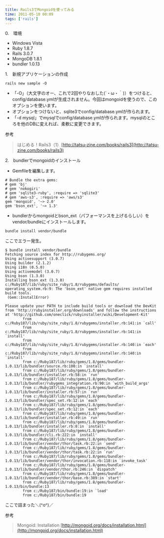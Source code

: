 ```yaml
---
title: Rails3でMongoidを使ってみる
time: 2011-05-10 00:09
tags: ['rails']
---
```


0.　環境

- Windows Vista
- Ruby 1.8.7
- Rails 3.0.7
- MongoDB 1.8.1
- bundler 1.0.13

1.　新規アプリケーションの作成

```
rails new sample -O
```

- 「-O」（大文字のオー、これで2回やりなおした(´・ω・｀)）をつけると、config/database.ymlが生成されません。今回はmongoidを使うので、このオプションを使います。
- オプションをつけないと、sqlite3でconfig/database.ymlが作られます。
- 「-d mysql」でmysqlでconfig/database.ymlが作られます。mysqlのところを他のDBに変えれば、柔軟に変更できます。

参考

> はじめる！Rails3（1）[http://tatsu-zine.com/books/rails3](http://tatsu-zine.com/books/rails3)

2.　bundlerでmongoidのインストール

- Gemfileを編集します。

```
# Bundle the extra gems:
# gem 'bj'
# gem 'nokogiri'
# gem 'sqlite3-ruby', :require => 'sqlite3'
# gem 'aws-s3', :require => 'aws/s3'
gem 'mongoid', '~> 2.0'
gem 'bson_ext', '~> 1.3'
```

- bundlerからmongoidとbson\_ext（パフォーマンスを上げるらしい）をvendor/bundleにインストールします。

```
bundle install vendor/bundle
```

ここでエラー発生。

```
$ bundle install vendor/bundle 
Fetching source index for http://rubygems.org/
Using activesupport (3.0.7)
Using builder (2.1.2)
Using i18n (0.5.0)
Using activemodel (3.0.7)
Using bson (1.3.0)
Installing bson_ext (1.3.0) c:/Ruby187/lib/ruby/site_ruby/1.8/rubygems/defaults/
operating_system.rb:9: The 'bson_ext' native gem requires installed build tools.
 (Gem::InstallError)

Please update your PATH to include build tools or download the DevKit
from 'http://rubyinstaller.org/downloads' and follow the instructions
at 'http://github.com/oneclick/rubyinstaller/wiki/Development-Kit'
        from c:/Ruby187/lib/ruby/site_ruby/1.8/rubygems/installer.rb:141:in `call'
        from c:/Ruby187/lib/ruby/site_ruby/1.8/rubygems/installer.rb:141:in `install'
        from c:/Ruby187/lib/ruby/site_ruby/1.8/rubygems/installer.rb:140:in `each'
        from c:/Ruby187/lib/ruby/site_ruby/1.8/rubygems/installer.rb:140:in `install'
        from c:/Ruby187/lib/ruby/gems/1.8/gems/bundler-1.0.13/lib/bundler/source.rb:100:in `install'
        from c:/Ruby187/lib/ruby/gems/1.8/gems/bundler-1.0.13/lib/bundler/installer.rb:58:in `run'
        from c:/Ruby187/lib/ruby/gems/1.8/gems/bundler-1.0.13/lib/bundler/rubygems_integration.rb:90:in `with_build_args'
        from c:/Ruby187/lib/ruby/gems/1.8/gems/bundler-1.0.13/lib/bundler/installer.rb:57:in `run'
        from c:/Ruby187/lib/ruby/gems/1.8/gems/bundler-1.0.13/lib/bundler/spec_set.rb:12:in `each'
        from c:/Ruby187/lib/ruby/gems/1.8/gems/bundler-1.0.13/lib/bundler/spec_set.rb:12:in `each'
        from c:/Ruby187/lib/ruby/gems/1.8/gems/bundler-1.0.13/lib/bundler/installer.rb:49:in `run'
        from c:/Ruby187/lib/ruby/gems/1.8/gems/bundler-1.0.13/lib/bundler/installer.rb:8:in `install'
        from c:/Ruby187/lib/ruby/gems/1.8/gems/bundler-1.0.13/lib/bundler/cli.rb:222:in `install'
        from c:/Ruby187/lib/ruby/gems/1.8/gems/bundler-1.0.13/lib/bundler/vendor/thor/task.rb:22:in `send'
        from c:/Ruby187/lib/ruby/gems/1.8/gems/bundler-1.0.13/lib/bundler/vendor/thor/task.rb:22:in `run'
        from c:/Ruby187/lib/ruby/gems/1.8/gems/bundler-1.0.13/lib/bundler/vendor/thor/invocation.rb:118:in `invoke_task'
        from c:/Ruby187/lib/ruby/gems/1.8/gems/bundler-1.0.13/lib/bundler/vendor/thor.rb:246:in `dispatch'
        from c:/Ruby187/lib/ruby/gems/1.8/gems/bundler-1.0.13/lib/bundler/vendor/thor/base.rb:389:in `start'
        from c:/Ruby187/lib/ruby/gems/1.8/gems/bundler-1.0.13/bin/bundle:13
        from c:/Ruby187/bin/bundle:19:in `load'
        from c:/Ruby187/bin/bundle:19
```

ここで詰まった＼(^o^)／

参考

> Mongoid: Installation [http://mongoid.org/docs/installation.html](http://mongoid.org/docs/installation.html)
